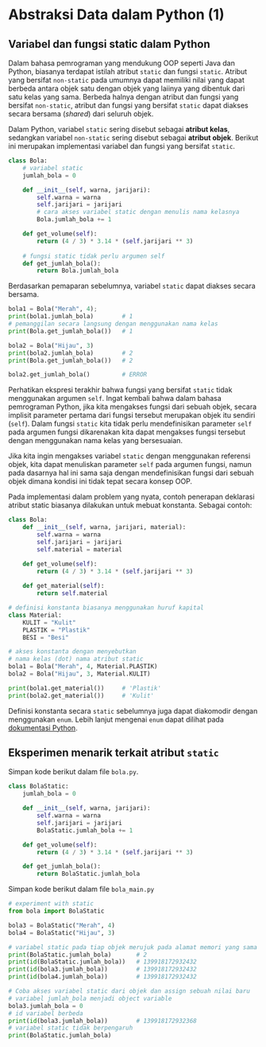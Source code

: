 # Abstraksi Data dalam Python (1)

## Variabel dan fungsi static dalam Python

Dalam bahasa pemrograman yang mendukung OOP seperti Java dan Python, biasanya terdapat istilah atribut `static` dan fungsi `static`. Atribut yang bersifat `non-static` pada umumnya dapat memiliki nilai yang dapat berbeda antara objek satu dengan objek yang laiinya yang dibentuk dari satu kelas yang sama. Berbeda halnya dengan atribut dan fungsi yang bersifat `non-static`, atribut dan fungsi yang bersifat `static` dapat diakses secara bersama (*shared*) dari seluruh objek.

Dalam Python, variabel `static` sering disebut sebagai **atribut kelas**, sedangkan variabel `non-static` sering disebut sebagai **atribut objek**. Berikut ini merupakan implementasi variabel dan fungsi yang bersifat `static`.

```Python
class Bola:
    # variabel static
    jumlah_bola = 0

    def __init__(self, warna, jarijari):
        self.warna = warna
        self.jarijari = jarijari
        # cara akses variabel static dengan menulis nama kelasnya
        Bola.jumlah_bola += 1

    def get_volume(self):
        return (4 / 3) * 3.14 * (self.jarijari ** 3)
    
    # fungsi static tidak perlu argumen self
    def get_jumlah_bola():
        return Bola.jumlah_bola
```

Berdasarkan pemaparan sebelumnya, variabel `static` dapat diakses secara bersama.

```Python
bola1 = Bola("Merah", 4);
print(bola1.jumlah_bola)        # 1
# pemanggilan secara langsung dengan menggunakan nama kelas
print(Bola.get_jumlah_bola())   # 1

bola2 = Bola("Hijau", 3)
print(bola2.jumlah_bola)        # 2
print(Bola.get_jumlah_bola())   # 2

bola2.get_jumlah_bola()         # ERROR
```

Perhatikan ekspresi terakhir bahwa fungsi yang bersifat `static` tidak menggunakan argumen `self`. Ingat kembali bahwa dalam bahasa pemrograman Python, jika kita mengakses fungsi dari sebuah objek, secara implisit parameter pertama dari fungsi tersebut merupakan objek itu sendiri (`self`). Dalam fungsi `static` kita tidak perlu mendefinisikan parameter `self` pada argumen fungsi dikarenakan kita dapat mengakses fungsi tersebut dengan menggunakan nama kelas yang bersesuaian.

Jika kita ingin mengakses variabel `static` dengan menggunakan referensi objek, kita dapat menuliskan parameter `self` pada argumen fungsi, namun pada dasarnya hal ini sama saja dengan mendefinisikan fungsi dari sebuah objek dimana kondisi ini tidak tepat secara konsep OOP.

Pada implementasi dalam problem yang nyata, contoh penerapan deklarasi atribut static biasanya dilakukan untuk mebuat konstanta. Sebagai contoh:

```Python
class Bola:
    def __init__(self, warna, jarijari, material):
        self.warna = warna
        self.jarijari = jarijari
        self.material = material

    def get_volume(self):
        return (4 / 3) * 3.14 * (self.jarijari ** 3)
    
    def get_material(self):
        return self.material

# definisi konstanta biasanya menggunakan huruf kapital
class Material:
    KULIT = "Kulit"
    PLASTIK = "Plastik"
    BESI = "Besi"

# akses konstanta dengan menyebutkan 
# nama kelas (dot) nama atribut static
bola1 = Bola("Merah", 4, Material.PLASTIK)
bola2 = Bola("Hijau", 3, Material.KULIT)

print(bola1.get_material())     # 'Plastik'
print(bola2.get_material())     # 'Kulit'
```

Definisi konstanta secara `static` sebelumnya juga dapat diakomodir dengan menggunakan `enum`. Lebih lanjut mengenai `enum` dapat dilihat pada [dokumentasi Python](https://docs.python.org/3/library/enum.html).

## Eksperimen menarik terkait atribut `static`

Simpan kode berikut dalam file `bola.py`.

```Python
class BolaStatic:
    jumlah_bola = 0

    def __init__(self, warna, jarijari):
        self.warna = warna
        self.jarijari = jarijari
        BolaStatic.jumlah_bola += 1

    def get_volume(self):
        return (4 / 3) * 3.14 * (self.jarijari ** 3)

    def get_jumlah_bola():
        return BolaStatic.jumlah_bola
```

Simpan kode berikut dalam file `bola_main.py`

```Python
# experiment with static
from bola import BolaStatic

bola3 = BolaStatic("Merah", 4)
bola4 = BolaStatic("Hijau", 3)

# variabel static pada tiap objek merujuk pada alamat memori yang sama
print(BolaStatic.jumlah_bola)       # 2
print(id(BolaStatic.jumlah_bola))   # 139918172932432
print(id(bola3.jumlah_bola))        # 139918172932432
print(id(bola4.jumlah_bola))        # 139918172932432

# Coba akses variabel static dari objek dan assign sebuah nilai baru
# variabel jumlah_bola menjadi object variable
bola3.jumlah_bola = 0 
# id variabel berbeda
print(id(bola3.jumlah_bola))        # 139918172932368
# variabel static tidak berpengaruh
print(BolaStatic.jumlah_bola)
```

